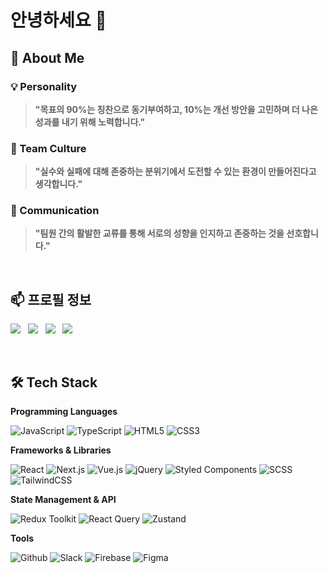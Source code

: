 # 안녕하세요 👋 


## 🚀 About Me

<div align="left">
  
### 💡 Personality
> **"목표의 90%는 칭찬으로 동기부여하고, 10%는 개선 방안을 고민하며 더 나은 성과를 내기 위해 노력합니다."**

### 🤝 Team Culture
> **"실수와 실패에 대해 존중하는 분위기에서 도전할 수 있는 환경이 만들어진다고 생각합니다."**

### 👥 Communication
> **"팀원 간의 활발한 교류를 통해 서로의 성향을 인지하고 존중하는 것을 선호합니다."**

</div>

<br/>

## 📫 프로필 정보
<p>
  <a href="mailto:seunghyeone2@gmail.com"><img src="https://img.shields.io/badge/Email-00000?style=for-the-badge&logo=Gmail&logoColor=white&link=mailto:your.email@example.com"/></a>&nbsp;&nbsp;
  <a href="https://wmfrjdnsakdma12.tistory.com/"><img src="https://img.shields.io/badge/Tech_Blog-orange?style=for-the-badge&logo=Tistory&logoColor=white"/></a>&nbsp;&nbsp;
  <a href="https://drive.google.com/file/d/1P98j9gqB-7emvQ2-ORMJXvlQS9jHnOaq/view?usp=sharing"><img src="https://img.shields.io/badge/Portfolio-4285F4?style=for-the-badge&logo=Google-Chrome&logoColor=white"/></a>&nbsp;&nbsp;
  <a href="https://www.linkedin.com/in/%EC%8A%B9%ED%98%84-%EA%B9%80-584b89277/"><img src="https://img.shields.io/badge/LinkedIn-0A66C2?style=for-the-badge&logo=LinkedIn&logoColor=white"/></a>
</p>

<br/>

## 🛠 Tech Stack

**Programming Languages**

![JavaScript](https://img.shields.io/badge/JavaScript-F7DF1E?style=flat-square&logo=javascript&logoColor=black)
![TypeScript](https://img.shields.io/badge/TypeScript-3178C6?style=flat-square&logo=typescript&logoColor=white)
![HTML5](https://img.shields.io/badge/HTML5-E34F26?style=flat-square&logo=html5&logoColor=white)
![CSS3](https://img.shields.io/badge/CSS3-1572B6?style=flat-square&logo=css3&logoColor=white)

**Frameworks & Libraries**

![React](https://img.shields.io/badge/React-61DAFB?style=flat-square&logo=react&logoColor=black)
![Next.js](https://img.shields.io/badge/Next.js-000000?style=flat-square&logo=next.js&logoColor=white)
![Vue.js](https://img.shields.io/badge/Vue.js-42B883?style=flat-square&logo=vue.js&logoColor=white)
![jQuery](https://img.shields.io/badge/jQuery-0769AD?style=flat-square&logo=jquery&logoColor=white)
![Styled Components](https://img.shields.io/badge/Styled_Components-DB7093?style=flat-square&logo=styled-components&logoColor=white)
![SCSS](https://img.shields.io/badge/SCSS-CC6699?style=flat-square&logo=sass&logoColor=white)
![TailwindCSS](https://img.shields.io/badge/TailwindCSS-38B2AC?style=flat-square&logo=tailwind-css&logoColor=white)

**State Management & API**

![Redux Toolkit](https://img.shields.io/badge/Redux_Toolkit-764ABC?style=flat-square&logo=redux&logoColor=white)
![React Query](https://img.shields.io/badge/React_Query-FF4154?style=flat-square&logo=reactquery&logoColor=white)
![Zustand](https://img.shields.io/badge/Zustand-443E38?style=flat-square&logo=zustand&logoColor=white)

**Tools**

![Github](https://img.shields.io/badge/Github-181717?style=flat-square&logo=github&logoColor=white)
![Slack](https://img.shields.io/badge/Slack-4A154B?style=flat-square&logo=slack&logoColor=white)
![Firebase](https://img.shields.io/badge/Firebase-FFCA28?style=flat-square&logo=firebase&logoColor=black)
![Figma](https://img.shields.io/badge/Figma-F24E1E?style=flat-square&logo=figma&logoColor=white)

<br/>






